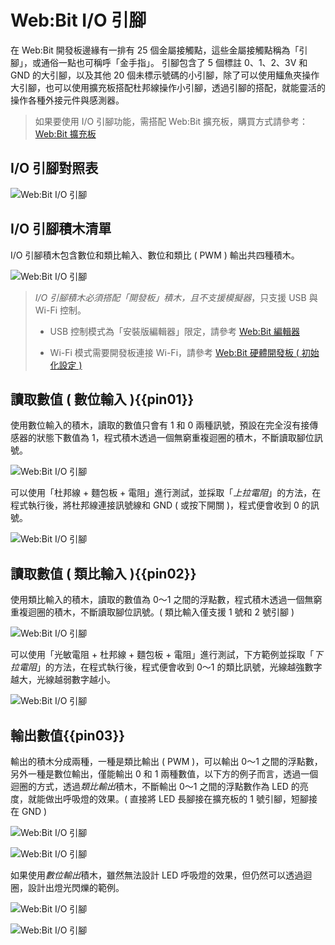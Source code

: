 # Web:Bit I/O 引腳

在 Web:Bit 開發板邊緣有一排有 25 個金屬接觸點，這些金屬接觸點稱為「引腳」，或通俗一點也可稱呼「金手指」。 引腳包含了 5 個標註 0、1、2、3V 和 GND 的大引腳，以及其他 20 個未標示號碼的小引腳，除了可以使用鱷魚夾操作大引腳，也可以使用擴充板搭配杜邦線操作小引腳，透過引腳的搭配，就能靈活的操作各種外接元件與感測器。

> 如果要使用 I/O 引腳功能，需搭配 Web:Bit 擴充板，購買方式請參考：[Web:Bit 擴充板](https://store.webduino.io/products/webbit-extension-board?utm_source=webbit&utm_medium=article#_blank)

## I/O 引腳對照表

![Web:Bit I/O 引腳](../../../../media/zh-tw/education/index-04.jpg)

## I/O 引腳積木清單

I/O 引腳積木包含數位和類比輸入、數位和類比 ( PWM ) 輸出共四種積木。

![Web:Bit I/O 引腳](../../../../media/zh-tw/education/board/io-pin-03.jpg)

> *I/O 引腳積木必須搭配「開發板」積木，且不支援模擬器*，只支援 USB 與 Wi-Fi 控制。
>
> - USB 控制模式為「安裝版編輯器」限定，請參考 [Web:Bit 編輯器](../index.html#software)
>
> - Wi-Fi 模式需要開發板連接 Wi-Fi，請參考 [Web:Bit 硬體開發板 ( 初始化設定 )](../info/setup.html)

## 讀取數值 ( 數位輸入 ){{pin01}}

使用數位輸入的積木，讀取的數值只會有 1 和 0 兩種訊號，預設在完全沒有接傳感器的狀態下數值為 1，程式積木透過一個無窮重複迴圈的積木，不斷讀取腳位訊號。

![Web:Bit I/O 引腳](../../../../media/zh-tw/education/board/io-pin-01.jpg)

可以使用「杜邦線 + 麵包板 + 電阻」進行測試，並採取「*上拉電阻*」的方法，在程式執行後，將杜邦線連接訊號線和 GND ( 或按下開關 )，程式便會收到 0 的訊號。

![Web:Bit I/O 引腳](../../../../media/zh-tw/education/board/io-pin-02.gif)

## 讀取數值 ( 類比輸入 ){{pin02}}

使用類比輸入的積木，讀取的數值為 0～1 之間的浮點數，程式積木透過一個無窮重複迴圈的積木，不斷讀取腳位訊號。( 類比輸入僅支援 1 號和 2 號引腳 )

![Web:Bit I/O 引腳](../../../../media/zh-tw/education/board/io-pin-04.jpg)

可以使用「光敏電阻 + 杜邦線 + 麵包板 + 電阻」進行測試，下方範例並採取「*下拉電阻*」的方法，在程式執行後，程式便會收到 0～1 的類比訊號，光線越強數字越大，光線越弱數字越小。

![Web:Bit I/O 引腳](../../../../media/zh-tw/education/board/io-pin-05.gif)


## 輸出數值{{pin03}}

輸出的積木分成兩種，一種是類比輸出 ( PWM )，可以輸出 0～1 之間的浮點數，另外一種是數位輸出，僅能輸出 0 和 1 兩種數值，以下方的例子而言，透過一個迴圈的方式，透過*類比輸出*積木，不斷輸出 0～1 之間的浮點數作為 LED 的亮度，就能做出呼吸燈的效果。( 直接將 LED 長腳接在擴充板的 1 號引腳，短腳接在 GND )

![Web:Bit I/O 引腳](../../../../media/zh-tw/education/board/io-pin-06.jpg)

![Web:Bit I/O 引腳](../../../../media/zh-tw/education/board/io-pin-07.gif)

如果使用*數位輸出*積木，雖然無法設計 LED 呼吸燈的效果，但仍然可以透過迴圈，設計出燈光閃爍的範例。

![Web:Bit I/O 引腳](../../../../media/zh-tw/education/board/io-pin-08.jpg)

![Web:Bit I/O 引腳](../../../../media/zh-tw/education/board/io-pin-09.gif)


